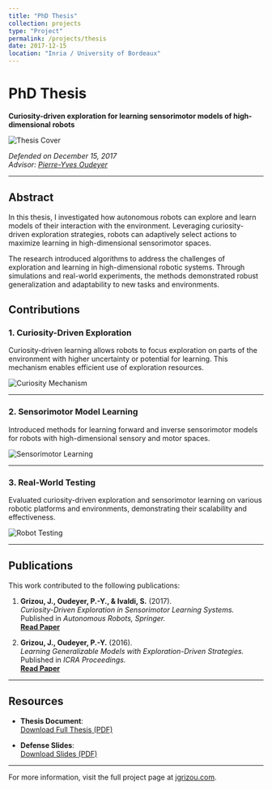 ```yaml
---
title: "PhD Thesis"
collection: projects
type: "Project"
permalink: /projects/thesis
date: 2017-12-15
location: "Inria / University of Bordeaux"
---
```


# PhD Thesis  
**Curiosity-driven exploration for learning sensorimotor models of high-dimensional robots**  

![Thesis Cover](https://jgrizou.com/wp-content/uploads/2018/02/thesis_cover.jpg)  

*Defended on December 15, 2017*  
*Advisor: [Pierre-Yves Oudeyer](https://www.pyoudeyer.com/)*  

---

## Abstract  

In this thesis, I investigated how autonomous robots can explore and learn models of their interaction with the environment. Leveraging curiosity-driven exploration strategies, robots can adaptively select actions to maximize learning in high-dimensional sensorimotor spaces.  

The research introduced algorithms to address the challenges of exploration and learning in high-dimensional robotic systems. Through simulations and real-world experiments, the methods demonstrated robust generalization and adaptability to new tasks and environments.  

## Contributions  

### 1. Curiosity-Driven Exploration  

Curiosity-driven learning allows robots to focus exploration on parts of the environment with higher uncertainty or potential for learning. This mechanism enables efficient use of exploration resources.  

![Curiosity Mechanism](https://jgrizou.com/wp-content/uploads/2018/02/thesis_curiosity.jpg)  

---

### 2. Sensorimotor Model Learning  

Introduced methods for learning forward and inverse sensorimotor models for robots with high-dimensional sensory and motor spaces.  

![Sensorimotor Learning](https://jgrizou.com/wp-content/uploads/2018/02/thesis_models.jpg)  

---

### 3. Real-World Testing  

Evaluated curiosity-driven exploration and sensorimotor learning on various robotic platforms and environments, demonstrating their scalability and effectiveness.  

![Robot Testing](https://jgrizou.com/wp-content/uploads/2018/02/thesis_testing.jpg)  

---

## Publications  

This work contributed to the following publications:  

1. **Grizou, J., Oudeyer, P.-Y., & Ivaldi, S.** (2017).  
   *Curiosity-Driven Exploration in Sensorimotor Learning Systems.*  
   Published in *Autonomous Robots, Springer.*  
   **[Read Paper](https://link.springer.com/article/10.1007/s10514-017-9623-4)**  

2. **Grizou, J., Oudeyer, P.-Y.** (2016).  
   *Learning Generalizable Models with Exploration-Driven Strategies.*  
   Published in *ICRA Proceedings.*  
   **[Read Paper](https://arxiv.org/pdf/1604.00160.pdf)**  

---

## Resources  

- **Thesis Document**:  
  [Download Full Thesis (PDF)](https://jgrizou.com/wp-content/uploads/2018/02/Grizou_PhD_Thesis.pdf)  

- **Defense Slides**:  
  [Download Slides (PDF)](https://jgrizou.com/wp-content/uploads/2018/02/Grizou_Defense_Slides.pdf)  

---

For more information, visit the full project page at [jgrizou.com](https://jgrizou.com/projects/thesis/).  
